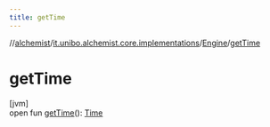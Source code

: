 ```yaml
---
title: getTime
---
```

//[alchemist](../../../index.html)/[it.unibo.alchemist.core.implementations](../index.html)/[Engine](index.html)/[getTime](get-time.html)



# getTime



[jvm]\
open fun [getTime](get-time.html)(): [Time](../../it.unibo.alchemist.model.interfaces/-time/index.html)




